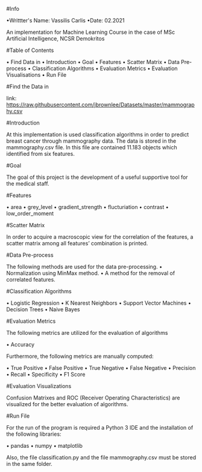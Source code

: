 #Info

•Writtter's Name: Vassilis Carlis
•Date: 02.2021

An implementation for Machine Learning Course in the case of MSc Artificial Intelligence, NCSR Demokritos


#Table of Contents

•	Find Data in
•	Introduction
•	Goal
•	Features
•	Scatter Matrix
•	Data Pre-process
•	Classification Algorithms
•	Evaluation Metrics
•	Evaluation Visualisations
•	Run File


#Find the Data in

link: https://raw.githubusercontent.com/jbrownlee/Datasets/master/mammography.csv


#Introduction

At this implementation is used classification algorithms in order to predict breast cancer through mammography data. The data is stored in the mammography.csv file. In this file are contained 11.183 objects which identified from six features.


#Goal

The goal of this project is the development of a useful supportive tool for the medical staff.


#Features

•	area
•	grey_level
•	gradient_strength
•	flucturiation
•	contrast
•	low_order_moment



#Scatter Matrix

In order to acquire a macroscopic view for the correlation of the features, a scatter matrix among all features’ combination is printed.


#Data Pre-process

The following methods are used for the data pre-processing.
•	Normalization using MinMax method.
•	A method for the removal of correlated features.


#Classification Algorithms 

• Logistic Regression
•	K Nearest Neighbors
•	Support Vector Machines
•	Decision Trees
•	Naive Bayes


#Evaluation Metrics

The following metrics are utilized for the evaluation of algorithms

•	Accuracy

Furthermore, the following metrics are manually computed:

•	True Positive
•	False Positive
•	True Negative
•	False Negative
•	Precision
•	Recall
•	Specificity
•	F1 Score


#Evaluation Visualizations

Confusion Matrixes and ROC (Receiver Operating Characteristics) are visualized for the better evaluation of algorithms.


#Run File

For the run of the program is required a Python 3 IDE and the installation of the following libraries:

•	pandas
•	numpy
•	matplotlib	

Also, the file classification.py and the file mammography.csv must be stored in the same folder.


